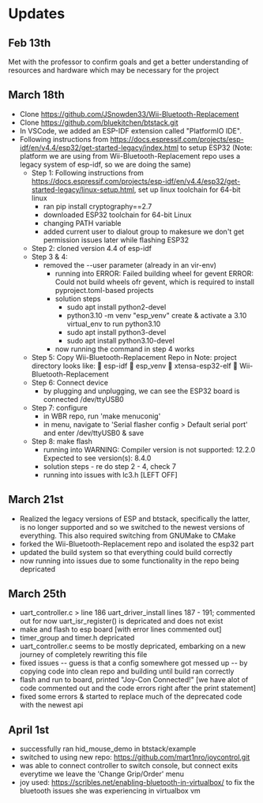 # Updates

## Feb 13th

Met with the professor to confirm goals and get a better understanding of resources and hardware which may be necessary for the project

## March 18th
- Clone https://github.com/JSnowden33/Wii-Bluetooth-Replacement 
- Clone https://github.com/bluekitchen/btstack.git 
- In VSCode, we added an ESP-IDF extension called "PlatformIO IDE".
- Following instructions from https://docs.espressif.com/projects/esp-idf/en/v4.4/esp32/get-started-legacy/index.html to setup ESP32 (Note: platform we are using from Wii-Bluetooth-Replacement repo uses a legacy system of esp-idf, so we are doing the same)   
    - Step 1: Following instructions from https://docs.espressif.com/projects/esp-idf/en/v4.4/esp32/get-started-legacy/linux-setup.html, set up linux toolchain for 64-bit linux 
        - ran pip install cryptography==2.7
        - downloaded ESP32 toolchain for 64-bit Linux
        - changing PATH variable
        - added current user to dialout group to makesure we don't get permission issues later 
            while flashing ESP32
    - Step 2: cloned version 4.4 of esp-idf
    - Step 3 & 4: 
        - removed the --user parameter (already in an vir-env)
            - running into 
                ERROR: Failed building wheel for gevent
                ERROR: Could not build wheels ofr gevent, which is required to install pyproject.toml-based projects
            - solution steps
                - sudo apt install python2-devel 
                - python3.10 -m venv "esp_venv" 
                    create & activate a 3.10 virtual_env to run python3.10
                - sudo apt install python3-devel
                - sudo apt install python3.10-devel
            - now running the command in step 4 works
    - Step 5: Copy Wii-Bluetooth-Replacement Repo in
        Note: project directory looks like: 
             esp-idf   esp_venv   xtensa-esp32-elf   Wii-Bluetooth-Replacement
    - Step 6: Connect device
        - by plugging and unplugging, we can see the ESP32 board is connected /dev/ttyUSB0
    - Step 7: configure
        - in WBR repo, run 'make menuconig'
        - in menu, navigate to 'Serial flasher config > Default serial port' and enter /dev/ttyUSB0 & save
    - Step 8: make flash
        - running into
            WARNING: Compiler version is not supported: 12.2.0
            Expected to see version(s): 8.4.0
        - solution steps - re do step 2 - 4, check 7
        - running into issues with lc3.h [LEFT OFF]

## March 21st
- Realized the legacy versions of ESP and btstack, specifically the latter, is no longer supported and so we switched to the newest versions of everything. This also required switching from GNUMake to CMake
- forked the Wii-Bluetooth-Replacement repo and isolated the esp32 part
- updated the build system so that everything could build correctly
- now running into issues due to some functionality in the repo being depricated 

## March 25th 
- uart_controller.c > line 186 uart_driver_install 
    lines 187 - 191; commented out for now
    uart_isr_register() is depricated and does not exist 
- make and flash to esp board [with error lines commented out]
- timer_group and timer.h depricated 
- uart_controller.c seems to be mostly depricated, embarking on a new journey of completely rewriting this file 
- fixed issues -- guess is that a config somewhere got messed up -- by copying code into clean repo and building until build ran correctly
- flash and run to board, printed "Joy-Con Connected!"
    [we have alot of code commented out and the code errors right after the print statement]
- fixed some errors & started to replace much of the deprecated code with the newest api 

## April 1st
- successfully ran hid_mouse_demo in btstack/example
- switched to using new repo: https://github.com/mart1nro/joycontrol.git
- was able to connect controller to switch console, but connect exits everytime we leave
    the 'Change Grip/Order' menu
- joy used: https://scribles.net/enabling-bluetooth-in-virtualbox/ 
    to fix the bluetooth issues she was experiencing in virtualbox vm